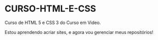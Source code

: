 # CURSO-HTML-E-CSS
 Curso de HTML 5 e CSS 3 do Curso em Video.

Estou aprendendo acriar sites, e agora vou gerenciar meus repositórios!